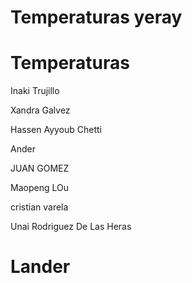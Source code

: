 
# Temperaturas yeray


# Temperaturas


Inaki Trujillo


Xandra Galvez


Hassen Ayyoub Chetti

Ander



JUAN GOMEZ

Maopeng LOu


cristian varela


Unai Rodriguez De Las Heras

# Lander







